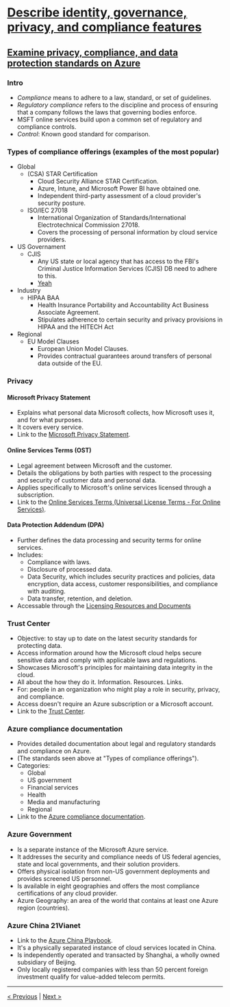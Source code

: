 # [Describe identity, governance, privacy, and compliance features](https://docs.microsoft.com/en-us/learn/paths/az-900-describe-identity-governance-privacy-compliance-features/)

## [Examine privacy, compliance, and data protection standards on Azure](https://docs.microsoft.com/en-us/learn/modules/examine-privacy-compliance-data-protection-standards/)

### Intro

- *Compliance* means to adhere to a law, standard, or set of guidelines.
- *Regulatory compliance* refers to the discipline and process of ensuring that a company follows the laws that governing bodies enforce.
- MSFT online services build upon a common set of regulatory and compliance controls.
- *Control*: Known good standard for comparison.

### Types of compliance offerings (examples of the most popular)

- Global
    - (CSA) STAR Certification
        - Cloud Security Alliance STAR Certification.
        - Azure, Intune, and Microsoft Power BI have obtained one.
        - Independent third-party assessment of a cloud provider's security posture.
    - ISO/IEC 27018
        - International Organization of Standards/International Electrotechnical Commission 27018.
        - Covers the processing of personal information by cloud service providers.
- US Governament
    - CJIS
        - Any US state or local agency that has access to the FBI's Criminal Justice Information Services (CJIS) DB need to adhere to this.
        - [Yeah](https://searchsecurity.techtarget.com/news/252505403/FBI-watchlist-exposed-by-misconfigured-Elasticsearch-cluster)
- Industry
    - HIPAA BAA
        - Health Insurance Portability and Accountability Act Business Associate Agreement.
        -  Stipulates adherence to certain security and privacy provisions in HIPAA and the HITECH Act
- Regional
    - EU Model Clauses
        - European Union Model Clauses.
        - Provides contractual guarantees around transfers of personal data outside of the EU.

### Privacy

####  Microsoft Privacy Statement

- Explains what personal data Microsoft collects, how Microsoft uses it, and for what purposes.
- It covers every service.
- Link to the [Microsoft Privacy Statement](https://privacy.microsoft.com/en-US/privacystatement).

#### Online Services Terms (OST)

- Legal agreement between Microsoft and the customer.
- Details the obligations by both parties with respect to the processing and security of customer data and personal data.
- Applies specifically to Microsoft's online services licensed through a subscription.
- Link to the [Online Services Terms (Universal License Terms - For Online Services)](https://www.microsoft.com/licensing/terms/product/ForallOnlineServices).

#### Data Protection Addendum (DPA)

- Further defines the data processing and security terms for online services.
- Includes:
    - Compliance with laws.
    - Disclosure of processed data.
    - Data Security, which includes security practices and policies, data encryption, data access, customer responsibilities, and compliance with auditing.
    - Data transfer, retention, and deletion.
- Accessable through the [Licensing Resources and Documents](https://www.microsoft.com/licensing/docs)

### Trust Center

- Objective: to stay up to date on the latest security standards for protecting data.
- Access information around how the Microsoft cloud helps secure sensitive data and comply with applicable laws and regulations.
- Showcases Microsoft's principles for maintaining data integrity in the cloud.
- All about the how they do it. Information. Resources. Links.
- For: people in an organization who might play a role in security, privacy, and compliance.
- Access doesn't require an Azure subscription or a Microsoft account.
- Link to the [Trust Center](https://www.microsoft.com/en/trust-center).

### Azure compliance documentation

- Provides detailed documentation about legal and regulatory standards and compliance on Azure.
- (The standards seen above at "Types of compliance offerings").
- Categories:
    - Global
    - US government
    - Financial services
    - Health
    - Media and manufacturing
    - Regional
- Link to the [Azure compliance documentation](https://docs.microsoft.com/en-us/azure/compliance/).

### Azure Government

- Is a separate instance of the Microsoft Azure service.
- It addresses the security and compliance needs of US federal agencies, state and local governments, and their solution providers.
- Offers physical isolation from non-US government deployments and provides screened US personnel.
- Is available in eight geographies and offers the most compliance certifications of any cloud provider.
- Azure Geography: an area of the world that contains at least one Azure region (countries).

### Azure China 21Vianet

- Link to the [Azure China Playbook](https://docs.microsoft.com/en-us/azure/china/).
- It's a physically separated instance of cloud services located in China.
- Is independently operated and transacted by Shanghai, a wholly owned subsidiary of Beijing.
- Only locally registered companies with less than 50 percent foreign investment qualify for value-added telecom permits.

---

[< Previous](5.2_describe-identity-governance-privacy-compliance_governance.md) | [Next >](6.1_describe-cost-management-and-SLA_costs.md)
